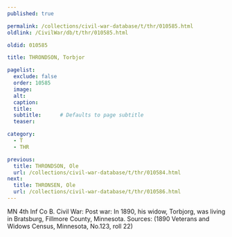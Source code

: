```yaml
---
published: true

permalink: /collections/civil-war-database/t/thr/010585.html
oldlink: /CivilWar/db/t/thr/010585.html

oldid: 010585

title: THRONDSON, Torbjor

pagelist:
  exclude: false
  order: 10585
  image: 
  alt:
  caption:
  title:
  subtitle:      # Defaults to page subtitle
  teaser:

category: 
  - T 
  - THR

previous:
  title: THRONDSON, Ole
  url: /collections/civil-war-database/t/thr/010584.html  
next:
  title: THRONSEN, Ole
  url: /collections/civil-war-database/t/thr/010586.html   
---
```

MN 4th Inf Co B. Civil War: Post war: In 1890, his widow, Torbjorg, was living in Bratsburg, Fillmore County, Minnesota. Sources: (1890 Veterans and Widows Census, Minnesota, No.123, roll 22)